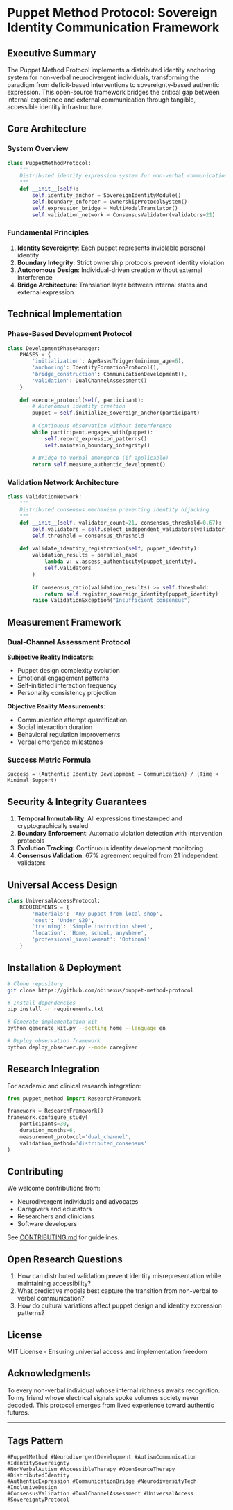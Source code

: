 # Puppet Method Protocol: Sovereign Identity Communication Framework

## **Executive Summary**

The Puppet Method Protocol implements a distributed identity anchoring system for non-verbal neurodivergent individuals, transforming the paradigm from deficit-based interventions to sovereignty-based authentic expression. This open-source framework bridges the critical gap between internal experience and external communication through tangible, accessible identity infrastructure.

## **Core Architecture**

### **System Overview**

```python
class PuppetMethodProtocol:
    """
    Distributed identity expression system for non-verbal communication
    """
    def __init__(self):
        self.identity_anchor = SovereignIdentityModule()
        self.boundary_enforcer = OwnershipProtocolSystem()
        self.expression_bridge = MultiModalTranslator()
        self.validation_network = ConsensusValidator(validators=21)
```

### **Fundamental Principles**

1. **Identity Sovereignty**: Each puppet represents inviolable personal identity
2. **Boundary Integrity**: Strict ownership protocols prevent identity violation
3. **Autonomous Design**: Individual-driven creation without external interference
4. **Bridge Architecture**: Translation layer between internal states and external expression

## **Technical Implementation**

### **Phase-Based Development Protocol**

```python
class DevelopmentPhaseManager:
    PHASES = {
        'initialization': AgeBasedTrigger(minimum_age=6),
        'anchoring': IdentityFormationProtocol(),
        'bridge_construction': CommunicationDevelopment(),
        'validation': DualChannelAssessment()
    }
    
    def execute_protocol(self, participant):
        # Autonomous identity creation
        puppet = self.initialize_sovereign_anchor(participant)
        
        # Continuous observation without interference
        while participant.engages_with(puppet):
            self.record_expression_patterns()
            self.maintain_boundary_integrity()
            
        # Bridge to verbal emergence (if applicable)
        return self.measure_authentic_development()
```

### **Validation Network Architecture**

```python
class ValidationNetwork:
    """
    Distributed consensus mechanism preventing identity hijacking
    """
    def __init__(self, validator_count=21, consensus_threshold=0.67):
        self.validators = self.select_independent_validators(validator_count)
        self.threshold = consensus_threshold
        
    def validate_identity_registration(self, puppet_identity):
        validation_results = parallel_map(
            lambda v: v.assess_authenticity(puppet_identity),
            self.validators
        )
        
        if consensus_ratio(validation_results) >= self.threshold:
            return self.register_sovereign_identity(puppet_identity)
        raise ValidationException("Insufficient consensus")
```

## **Measurement Framework**

### **Dual-Channel Assessment Protocol**

**Subjective Reality Indicators**:
- Puppet design complexity evolution
- Emotional engagement patterns
- Self-initiated interaction frequency
- Personality consistency projection

**Objective Reality Measurements**:
- Communication attempt quantification
- Social interaction duration
- Behavioral regulation improvements
- Verbal emergence milestones

### **Success Metric Formula**

```
Success = (Authentic Identity Development → Communication) / (Time × Minimal Support)
```

## **Security & Integrity Guarantees**

1. **Temporal Immutability**: All expressions timestamped and cryptographically sealed
2. **Boundary Enforcement**: Automatic violation detection with intervention protocols
3. **Evolution Tracking**: Continuous identity development monitoring
4. **Consensus Validation**: 67% agreement required from 21 independent validators

## **Universal Access Design**

```python
class UniversalAccessProtocol:
    REQUIREMENTS = {
        'materials': 'Any puppet from local shop',
        'cost': 'Under $20',
        'training': 'Simple instruction sheet',
        'location': 'Home, school, anywhere',
        'professional_involvement': 'Optional'
    }
```

## **Installation & Deployment**

```bash
# Clone repository
git clone https://github.com/obinexus/puppet-method-protocol

# Install dependencies
pip install -r requirements.txt

# Generate implementation kit
python generate_kit.py --setting home --language en

# Deploy observation framework
python deploy_observer.py --mode caregiver
```

## **Research Integration**

For academic and clinical research integration:

```python
from puppet_method import ResearchFramework

framework = ResearchFramework()
framework.configure_study(
    participants=30,
    duration_months=6,
    measurement_protocol='dual_channel',
    validation_method='distributed_consensus'
)
```

## **Contributing**

We welcome contributions from:
- Neurodivergent individuals and advocates
- Caregivers and educators
- Researchers and clinicians
- Software developers

See [CONTRIBUTING.md](CONTRIBUTING.md) for guidelines.

## **Open Research Questions**

1. How can distributed validation prevent identity misrepresentation while maintaining accessibility?
2. What predictive models best capture the transition from non-verbal to verbal communication?
3. How do cultural variations affect puppet design and identity expression patterns?

## **License**

MIT License - Ensuring universal access and implementation freedom

## **Acknowledgments**

To every non-verbal individual whose internal richness awaits recognition. To my friend whose electrical signals spoke volumes society never decoded. This protocol emerges from lived experience toward authentic futures.

---

## **Tags Pattern**

```
#PuppetMethod #NeurodivergentDevelopment #AutismCommunication #IdentitySovereignty
#NonVerbalAutism #AccessibleTherapy #OpenSourceTherapy #DistributedIdentity
#AuthenticExpression #CommunicationBridge #NeurodiversityTech #InclusiveDesign
#ConsensusValidation #DualChannelAssessment #UniversalAccess #SovereigntyProtocol
```